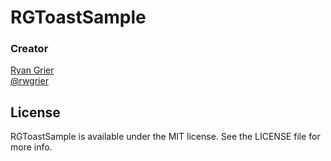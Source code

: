 RGToastSample
=======

### Creator

[Ryan Grier](http://github.com/rwgrier)  
[@rwgrier](https://twitter.com/rwgrier)

## License

RGToastSample is available under the MIT license. See the LICENSE file for more info.